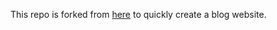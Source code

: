 This repo is forked from [here](https://github.com/barryclark/jekyll-now) to quickly create a blog website.